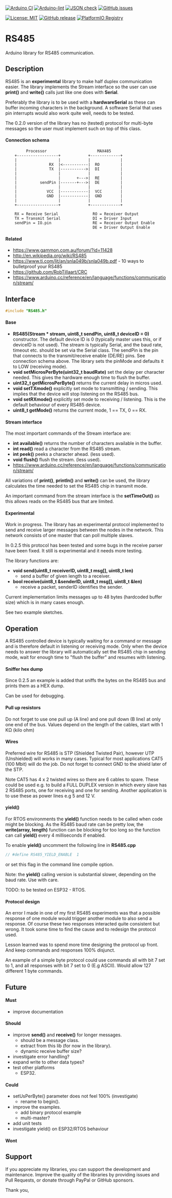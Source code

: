 
[![Arduino CI](https://github.com/RobTillaart/RS485/workflows/Arduino%20CI/badge.svg)](https://github.com/marketplace/actions/arduino_ci)
[![Arduino-lint](https://github.com/RobTillaart/RS485/actions/workflows/arduino-lint.yml/badge.svg)](https://github.com/RobTillaart/RS485/actions/workflows/arduino-lint.yml)
[![JSON check](https://github.com/RobTillaart/RS485/actions/workflows/jsoncheck.yml/badge.svg)](https://github.com/RobTillaart/RS485/actions/workflows/jsoncheck.yml)
[![GitHub issues](https://img.shields.io/github/issues/RobTillaart/RS485.svg)](https://github.com/RobTillaart/RS485/issues)

[![License: MIT](https://img.shields.io/badge/license-MIT-green.svg)](https://github.com/RobTillaart/RS485/blob/master/LICENSE)
[![GitHub release](https://img.shields.io/github/release/RobTillaart/RS485.svg?maxAge=3600)](https://github.com/RobTillaart/RS485/releases)
[![PlatformIO Registry](https://badges.registry.platformio.org/packages/robtillaart/library/RS485.svg)](https://registry.platformio.org/libraries/robtillaart/RS485)


# RS485

Arduino library for RS485 communication.


## Description

RS485 is an **experimental** library to make half duplex communication easier.
The library implements the Stream interface so the user can use
**print()** and **write()** calls just like one does with **Serial**.

Preferably the library is to be used with a **hardwareSerial** as these 
can buffer incoming characters in the background. 
A software Serial that uses pin interrupts would also work quite well,
needs to be tested.

The 0.2.0 version of the library has no (tested) protocol for multi-byte 
messages so the user must implement such on top of this class.


#### Connection schema

```
         Processor                      MAX485
    +------------------+            +-------------+
    |                  |            |             |
    |              RX  |<-----------|  RO         |
    |              TX  |----------->|  DI         |
    |                  |            |             |
    |                  |       +--->|  RE         |
    |          sendPin |-------+--->|  DE         |
    |                  |            |             |
    |             VCC  |------------|  VCC        |
    |             GND  |------------|  GND        |
    |                  |            |             |
    +------------------+            +-------------+
   
    RX = Receive Serial               RO = Receiver Output
    TX = Transmit Serial              DI = Driver Input
    sendPin = IO.pin                  RE = Receiver Output Enable
                                      DE = Driver Output Enable
```

#### Related

- https://www.gammon.com.au/forum/?id=11428
- http://en.wikipedia.org/wiki/RS485
- https://www.ti.com/lit/an/snla049b/snla049b.pdf - 10 ways to bulletproof your RS485
- https://github.com/RobTillaart/CRC
- https://www.arduino.cc/reference/en/language/functions/communication/stream/


## Interface

```cpp
#include "RS485.h"
```


#### Base

- **RS485(Stream \* stream, uint8_t sendPin, uint8_t deviceID = 0)** constructor.
The default device ID is 0 (typically master uses this, or if deviceID is not used).
The stream is typically Serial, and the baud rate, timeout etc. should be set 
via the Serial class. 
The sendPin is the pin that connects to the transmit/receive enable (DE/RE) pins.
See connection schema above.
The library sets the pinMode and defaults it to LOW (receiving mode).
- **void setMicrosPerByte(uint32_t baudRate)** set the delay per character needed.
This gives the hardware enough time to flush the buffer. 
- **uint32_t getMicrosPerByte()** returns the current delay in micros used.
- **void setTXmode()** explicitly set mode to transmitting / sending.
This implies that the device will stop listening on the RS485 bus.
- **void setRXmode()** explicitly set mode to receiving / listening.
This is the default behaviour of every RS485 device.
- **uint8_t getMode()** returns the current mode, 1 == TX, 0 == RX.


#### Stream interface

The most important commands of the Stream interface are:

- **int available()** returns the number of characters available in the buffer.
- **int read()** read a character from the RS485 stream.
- **int peek()** peeks a character ahead. (less used).
- **void flush()** flush the stream. (less used).
- https://www.arduino.cc/reference/en/language/functions/communication/stream/

All variations of **print()**, **println()** and **write()** can be used,
the library calculates the time needed to set the RS485 chip in transmit mode.

An important command from the stream interface is the **setTimeOut()** as
this allows reads on the RS485 bus that are limited.


#### Experimental

Work in progress. The library has an experimental protocol implemented to
send and receive larger messages between the nodes in the network. 
This network consists of one master that can poll multiple slaves. 

In 0.2.5 this protocol has been tested and some bugs in the receive parser
have been fixed. It still is experimental and it needs more testing.

The library functions are:
- **void send(uint8_t receiverID, uint8_t msg[], uint8_t len)**
  - send a buffer of given length to a receiver.
- **bool receive(uint8_t &senderID, uint8_t msg[], uint8_t &len)**
  - receive a packet, senderID identifies the sender. 

Current implementation limits messages up to 48 bytes (hardcoded buffer size)
which is in many cases enough.

See two example sketches.


## Operation

A RS485 controlled device is typically waiting for a command or message 
and is therefore default in listening or receiving mode. Only when
the device needs to answer the library will automatically set the RS485 
chip in sending mode, wait for enough time to "flush the buffer" and 
resumes with listening.


#### Sniffer hex dump

Since 0.2.5 an example is added that sniffs the bytes on the RS485 bus 
and prints them as a HEX dump.

Can be used for debugging.


#### Pull up resistors

Do not forget to use one pull up (A line) and one pull down (B line) 
at only one end of the bus.
Values depend on the length of the cables, start with 1 KΩ (kilo ohm)


#### Wires

Preferred wire for RS485 is STP (Shielded Twisted Pair), however 
UTP (Unshielded) will works in many cases.
Typical for most applications CAT5 (100 Mbit) will do the job.
Do not forget to connect GND to the shield later of the STP.

Note CAT5 has 4 x 2 twisted wires so there are 6 cables to spare.
These could be used e.g. to build a FULL DUPLEX version in which
every slave has 2 RS485 ports, one for receiving and one for sending.
Another application is to use these as power lines e.g 5 and 12 V.


#### yield()

For RTOS environments the **yield()** function needs to be called 
when code might be blocking. As the RS485 baud rate can be pretty low, 
the **write(array, length)** function can be blocking for too long 
so the function can call **yield()** every 4 milliseconds if enabled.

To enable **yield()** uncomment the following line in **RS485.cpp**

```cpp
// #define RS485_YIELD_ENABLE  1
```

or set this flag in the command line compile option.

Note: the **yield()** calling version is substantial slower, depending 
on the baud rate. Use with care.

TODO: to be tested on ESP32 - RTOS.


#### Protocol design

An error I made in one of my first RS485 experiments was that a possible
response of one module would trigger another module to also send a response.
Of course these two responses interacted quite consistent but wrong.
It took some time to find the cause and to redesign the protocol used.

Lesson learned was to spend more time designing the protocol up front.
And keep commands and responses 100% disjunct.

An example of a simple byte protocol could use commands all with 
bit 7 set to 1, and all responses with bit 7 set to 0 (E.g ASCII).
Would allow 127 different 1 byte commands.


## Future

#### Must

- improve documentation

#### Should

- improve **send()** and **receive()** for longer messages.
  - should be a message class.
  - extract from this lib (for now in the library).
  - dynamic receive buffer size?
- investigate error handling?
- expand write to other data types?
- test other platforms
  - ESP32.

#### Could

- setUsPerByte() parameter does not feel 100% (investigate)
  - rename to begin().
- improve the examples.
  - add binary protocol example
  - multi-master?
- add unit tests
- investigate yield() on ESP32/RTOS behaviour

#### Wont


## Support

If you appreciate my libraries, you can support the development and maintenance.
Improve the quality of the libraries by providing issues and Pull Requests, or
donate through PayPal or GitHub sponsors.

Thank you,


